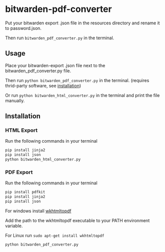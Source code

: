 # bitwarden-pdf-converter

Put your bitwarden export .json file in the resources directory and rename it to password.json.

Then run `bitwarden_pdf_converter.py` in the terminal.

## Usage

Place your bitwarden-export .json file next to the bitwarden_pdf_converter.py file.

Then run `python bitwarden_pdf_converter.py` in the terminal. (requires thrid-party software, see [installation](#installation))

Or run `python bitwarden_html_converter.py` in the terminal and print the file manually.

## Installation

### HTML Export

Run the following commands in your terminal

```bash
pip install jinja2
pip install json
python bitwarden_html_converter.py
```

### PDF Export

Run the following commands in your terminal

```bash
pip install pdfkit
pip install jinja2
pip install json
```

For windows install [wkhtmltopdf](https://github.com/wkhtmltopdf/wkhtmltopdf/releases/download/0.12.4/wkhtmltox-0.12.4_msvc2015-win64.exe)

Add the path to the wkhtmltopdf executable to your PATH environment variable.

For Linux run `sudo apt-get install wkhtmltopdf`

```bash
python bitwarden_pdf_converter.py
```

